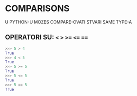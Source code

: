 # COMPARISONS

U PYTHON-U MOZES COMPARE-OVATI STVARI SAME TYPE-A

## OPERATORI SU: `<` `>` `>=` `<=` `==`

```py
>>> 5 > 4
True
>>> 4 < 5
True
>>> 5 >= 5
True
>>> 5 <= 5
True
>>> 5 == 5
True
```

